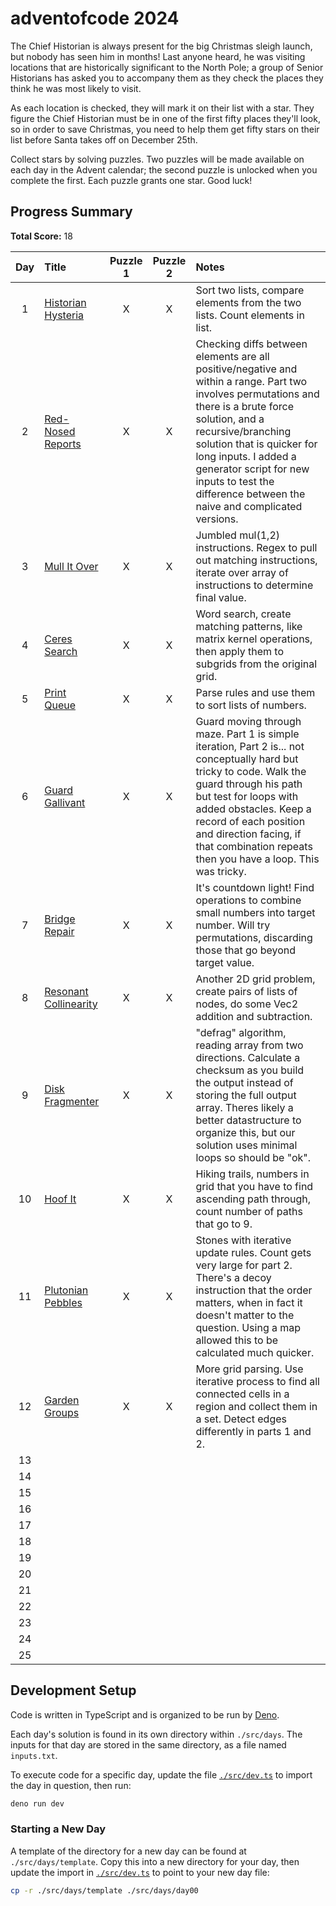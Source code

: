 # adventofcode 2024

The Chief Historian is always present for the big Christmas sleigh launch, but nobody has seen him in months! Last anyone heard, he was visiting locations that are historically significant to the North Pole; a group of Senior Historians has asked you to accompany them as they check the places they think he was most likely to visit.

As each location is checked, they will mark it on their list with a star. They figure the Chief Historian must be in one of the first fifty places they'll look, so in order to save Christmas, you need to help them get fifty stars on their list before Santa takes off on December 25th.

Collect stars by solving puzzles. Two puzzles will be made available on each day in the Advent calendar; the second puzzle is unlocked when you complete the first. Each puzzle grants one star. Good luck!

## Progress Summary

**Total Score:** 18

|  Day  | Title                                               | Puzzle 1 | Puzzle 2 | Notes                                                                                                                                                                                                                                                                                                                              |
| :---: | :-------------------------------------------------- | :------: | :------: | :--------------------------------------------------------------------------------------------------------------------------------------------------------------------------------------------------------------------------------------------------------------------------------------------------------------------------------- |
|   1   | [Historian Hysteria](./src/days/day01/README.md)    |    X     |    X     | Sort two lists, compare elements from the two lists. Count elements in list.                                                                                                                                                                                                                                                       |
|   2   | [Red-Nosed Reports](./src/days/day02/README.md)     |    X     |    X     | Checking diffs between elements are all positive/negative and within a range. Part two involves permutations and there is a brute force solution, and a recursive/branching solution that is quicker for long inputs. I added a generator script for new inputs to test the difference between the naive and complicated versions. |
|   3   | [Mull It Over](./src/days/day03/README.md)          |    X     |    X     | Jumbled mul(1,2) instructions. Regex to pull out matching instructions, iterate over array of instructions to determine final value.                                                                                                                                                                                               |
|   4   | [Ceres Search](./src/days/day04/README.md)          |    X     |    X     | Word search, create matching patterns, like matrix kernel operations, then apply them to subgrids from the original grid.                                                                                                                                                                                                          |
|   5   | [Print Queue](./src/days/day05/README.md)           |    X     |    X     | Parse rules and use them to sort lists of numbers.                                                                                                                                                                                                                                                                                 |
|   6   | [Guard Gallivant](./src/days/day06/README.md)       |    X     |    X     | Guard moving through maze. Part 1 is simple iteration, Part 2 is... not conceptually hard but tricky to code. Walk the guard through his path but test for loops with added obstacles. Keep a record of each position and direction facing, if that combination repeats then you have a loop. This was tricky.                     |
|   7   | [Bridge Repair](./src/days/day07/README.md)         |    X     |    X     | It's countdown light! Find operations to combine small numbers into target number. Will try permutations, discarding those that go beyond target value.                                                                                                                                                                            |
|   8   | [Resonant Collinearity](./src/days/day08/README.md) |    X     |    X     | Another 2D grid problem, create pairs of lists of nodes, do some Vec2 addition and subtraction.                                                                                                                                                                                                                                    |
|   9   | [Disk Fragmenter](./src/days/day09/README.md)       |    X     |    X     | "defrag" algorithm, reading array from two directions. Calculate a checksum as you build the output instead of storing the full output array. Theres likely a better datastructure to organize this, but our solution uses minimal loops so should be "ok".                                                                        |
|  10   | [Hoof It](./src/days/day10/README.md)               |    X     |    X     | Hiking trails, numbers in grid that you have to find ascending path through, count number of paths that go to 9.                                                                                                                                                                                                                   |
|  11   | [Plutonian Pebbles](./src/days/day11/README.md)     |    X     |    X     | Stones with iterative update rules. Count gets very large for part 2. There's a decoy instruction that the order matters, when in fact it doesn't matter to the question. Using a map allowed this to be calculated much quicker.                                                                                                  |
|  12   | [Garden Groups](./src/days/day12/README.md)         |    X     |    X     | More grid parsing. Use iterative process to find all connected cells in a region and collect them in a set. Detect edges differently in parts 1 and 2.                                                                                                                                                                             |
|  13   |                                                     |          |          |                                                                                                                                                                                                                                                                                                                                    |
|  14   |                                                     |          |          |                                                                                                                                                                                                                                                                                                                                    |
|  15   |                                                     |          |          |                                                                                                                                                                                                                                                                                                                                    |
|  16   |                                                     |          |          |                                                                                                                                                                                                                                                                                                                                    |
|  17   |                                                     |          |          |                                                                                                                                                                                                                                                                                                                                    |
|  18   |                                                     |          |          |                                                                                                                                                                                                                                                                                                                                    |
|  19   |                                                     |          |          |                                                                                                                                                                                                                                                                                                                                    |
|  20   |                                                     |          |          |                                                                                                                                                                                                                                                                                                                                    |
|  21   |                                                     |          |          |                                                                                                                                                                                                                                                                                                                                    |
|  22   |                                                     |          |          |                                                                                                                                                                                                                                                                                                                                    |
|  23   |                                                     |          |          |                                                                                                                                                                                                                                                                                                                                    |
|  24   |                                                     |          |          |                                                                                                                                                                                                                                                                                                                                    |
|  25   |                                                     |          |          |                                                                                                                                                                                                                                                                                                                                    |

## Development Setup

Code is written in TypeScript and is organized to be run by [Deno](https://deno.com/).

Each day's solution is found in its own directory within `./src/days`. The inputs for that day are stored in the same directory, as a file named `inputs.txt`.

To execute code for a specific day, update the file [`./src/dev.ts`](./src/dev.ts) to import the day in question, then run:

```sh
deno run dev
```

### Starting a New Day

A template of the directory for a new day can be found at `./src/days/template`. Copy this into a new directory for your day, then update the import in [`./src/dev.ts`](./src/dev.ts) to point to your new day file:

```sh
cp -r ./src/days/template ./src/days/day00
```